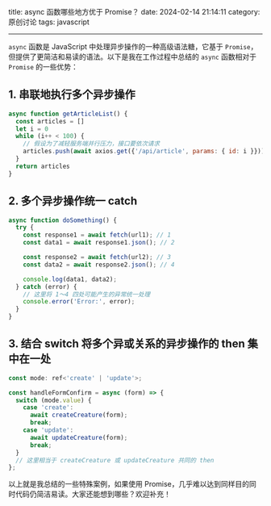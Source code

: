 title: async 函数哪些地方优于 Promise？
date: 2024-02-14 21:14:11
category: 原创讨论
tags: javascript

---

`async` 函数是 JavaScript 中处理异步操作的一种高级语法糖，它基于 `Promise`，但提供了更简洁和易读的语法。以下是我在工作过程中总结的 `async` 函数相对于 `Promise` 的一些优势：

## 1. 串联地执行多个异步操作

```js
async function getArticleList() {
  const articles = []
  let i = 0
  while (i++ < 100) {
    // 假设为了减轻服务端并行压力，接口要依次请求
    articles.push(await axios.get({'/api/article', params: { id: i }}))
  }
  return articles
}
```

## 2. 多个异步操作统一 catch

```js
async function doSomething() {
  try {
    const response1 = await fetch(url1); // 1
    const data1 = await response1.json(); // 2

    const response2 = await fetch(url2); // 3
    const data2 = await response2.json(); // 4

    console.log(data1, data2);
  } catch (error) {
    // 这里将 1～4 四处可能产生的异常统一处理
    console.error('Error:', error);
  }
}
```

## 3. 结合 switch 将多个异或关系的异步操作的 then 集中在一处

```ts
const mode: ref<'create' | 'update'>;

const handleFormConfirm = async (form) => {
  switch (mode.value) {
    case 'create':
      await createCreature(form);
      break;
    case 'update':
      await updateCreature(form);
      break;
  }
  // 这里相当于 createCreature 或 updateCreature 共同的 then
};
```

以上就是我总结的一些特殊案例，如果使用 Promise，几乎难以达到同样目的同时代码仍简洁易读。大家还能想到哪些？欢迎补充！
